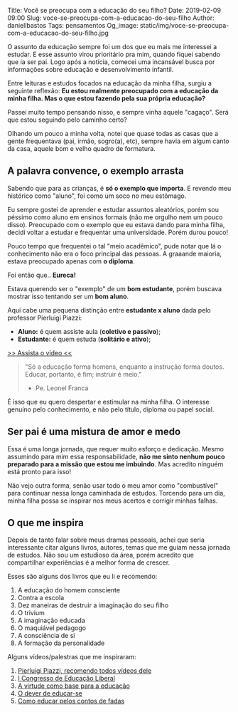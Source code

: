 Title: Você se preocupa com a educação do seu filho?
Date: 2019-02-09 09:00
Slug: voce-se-preocupa-com-a-educacao-do-seu-filho
Author: daniellbastos
Tags: pensamentos
Og_image: static/img/voce-se-preocupa-com-a-educacao-do-seu-filho.jpg


O assunto da educação sempre foi um dos que eu mais me interessei a estudar. E esse assunto virou prioritário
pra mim, quando fiquei sabendo que ia ser pai. Logo após a notícia, comecei uma incansável busca por informações
sobre educação e desenvolvimento infantil.

Entre leituras e estudos focados na educação da minha filha, surgiu a seguinte reflexão: **Eu estou realmente
preocupado com a educação da minha filha. Mas o que estou fazendo pela sua própria educação?**

Passei muito tempo pensando nisso, e sempre vinha aquele "cagaço". Será que estou seguindo pelo caminho certo?

Olhando um pouco a minha volta, notei que quase todas as casas que a gente frequentava (pai, irmão, sogro(a),
etc), sempre havia em algum canto da casa, aquele bom e velho quadro de formatura.

## A palavra convence, o exemplo arrasta

Sabendo que para as crianças, é **só o exemplo que importa**. E revendo meu histórico como "aluno", foi como um
soco no meu estômago.

Eu sempre gostei de aprender e estudar assuntos aleatórios, porém sou péssimo como aluno em ensinos formais
(não me orgulho nem um pouco disso).
Preocupado com o exemplo que eu estava dando para minha filha, decidi voltar a estudar e frequentar uma
universidade. Porém durou pouco!

Pouco tempo que frequentei o tal "meio acadêmico", pude notar que lá o conhecimento não era o foco principal
das pessoas. A graaande maioria, estava preocupado apenas com **o diploma**.

Foi então que.. **Eureca!**

Estava querendo ser o "exemplo" de um **bom estudante**, porém buscava mostrar isso tentando ser um **bom aluno**.

Aqui cabe uma pequena distinção entre **estudante x aluno** dada pelo professor Pierluigi Piazzi:

* **Aluno:** é quem assiste aula (**coletivo e passivo**);
* **Estudante:** é quem estuda (**solitário e ativo**);

[>> Assista o vídeo <<][0]

> "Só a educação forma homens, enquanto a instrução forma doutos. Educar, portanto, é fim; instruir é meio."
> - Pe. Leonel Franca

É isso que eu quero despertar e estimular na minha filha. O interesse genuíno pelo conhecimento, e não pelo
título, diploma ou papel social.

## Ser pai é uma mistura de amor e medo

Essa é uma longa jornada, que requer muito esforço e dedicação. Mesmo assumindo para mim essa responsabilidade,
**não me sinto nenhum pouco preparado para a missão que estou me imbuindo**. Mas acredito ninguém está pronto para
isso!

Não vejo outra forma, senão usar todo o meu amor como "combustível" para continuar nessa longa caminhada de
estudos. Torcendo para um dia, minha filha possa se inspirar nos meus acertos e corrigir minhas falhas.

## O que me inspira

Depois de tanto falar sobre meus dramas pessoais, achei que seria interessante citar alguns livros, autores,
temas que me guiam nessa jornada de estudos. Não sou um estudioso da área, porém acredito que compartilhar
experiências é a melhor forma de crescer.

Esses são alguns dos livros que eu li e recomendo:

1. A educação do homem consciente
2. Contra a escola
3. Dez maneiras de destruir a imaginação do seu filho
4. O trivium
5. A imaginação educada
6. O maquiável pedagogo
7. A consciência de si
8. A formação da personalidade

Alguns vídeos/palestras que me inspiraram:

1. [Pierluigi Piazzi, recomendo todos vídeos dele][0]
2. [I Congresso de Educação Liberal][1]
3. [A virtude como base para a educação][2]
4. [O dever de educar-se][3]
5. [Como educar pelos contos de fadas][4]


[0]: https://www.youtube.com/watch?v=lalZHgIw9Uc
[1]: https://www.youtube.com/results?search_query=pierluigi+piazzi
[2]: https://www.youtube.com/watch?v=isgTcBx-dTc&list=PL_hernNG1zLxSWDG21n2gWdCfT8B1EuCC
[3]: https://www.youtube.com/watch?v=3RyiyK0xh3w
[4]: https://www.youtube.com/watch?v=NmZuxxW0h2g
[5]: https://www.youtube.com/watch?v=6LsFLhcspHo
